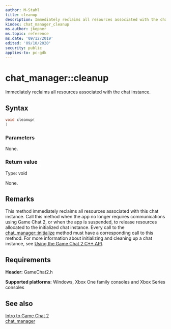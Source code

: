 ```yaml
---
author: M-Stahl
title: cleanup
description: Immediately reclaims all resources associated with the chat instance.
kindex: chat_manager_cleanup
ms.author: jkepner
ms.topic: reference
ms.date: '09/12/2019'
edited: '09/10/2020'
security: public
applies-to: pc-gdk
---
```


# chat_manager::cleanup
  
Immediately reclaims all resources associated with the chat instance.  
  
<a id="syntaxSection"></a>
  
## Syntax
  
```cpp
void cleanup(  
)  
```  
  
<a id="parametersSection"></a>
  
### Parameters
  
None.  
  
<a id="retvalSection"></a>
  
### Return value
  
Type: void  
  
None.  
  
<a id="remarksSection"></a>
  
## Remarks
  
This method immediately reclaims all resources associated with this chat instance. Call this method when the app no longer requires communications using Game Chat 2, or when the app is suspended, to release resources allocated to the initialized chat instance. Every call to the [chat_manager::initialize](chat_manager_initialize.md) method must have a corresponding call to this method. For more information about initializing and cleaning up a chat instance, see [Using the Game Chat 2 C++ API](../../../../../../chat/overviews/game-chat2/using-game-chat-2.md).  
  
<a id="requirementsSection"></a>
  
## Requirements
  
**Header:** GameChat2.h  
  
**Supported platforms:** Windows, Xbox One family consoles and Xbox Series consoles  
  
<a id="seealsoSection"></a>
  
## See also
  
[Intro to Game Chat 2](../../../../../../chat/overviews/game-chat2/game-chat-2-intro.md)  
[chat_manager](../chat_manager.md)  
  